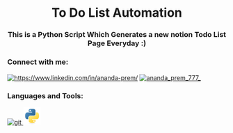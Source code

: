 <h1 align="center">To Do List Automation</h1>
<h3 align="center">This is a Python Script Which Generates a new notion Todo List Page Everyday :)</h3>

<h3 align="left">Connect with me:</h3>
<p align="left">
<a href="https://linkedin.com/in/https://www.linkedin.com/in/ananda-prem/" target="blank"><img align="center" src="https://raw.githubusercontent.com/rahuldkjain/github-profile-readme-generator/master/src/images/icons/Social/linked-in-alt.svg" alt="https://www.linkedin.com/in/ananda-prem/" height="30" width="40" /></a>
<a href="https://instagram.com/ananda_prem_777_" target="blank"><img align="center" src="https://raw.githubusercontent.com/rahuldkjain/github-profile-readme-generator/master/src/images/icons/Social/instagram.svg" alt="ananda_prem_777_" height="30" width="40" /></a>

</p>

<h3 align="left">Languages and Tools:</h3>
<p align="left"> <a href="https://git-scm.com/" target="_blank" rel="noreferrer"> <img src="https://www.vectorlogo.zone/logos/git-scm/git-scm-icon.svg" alt="git" width="40" height="40"/> </a> <a href="https://www.python.org" target="_blank" rel="noreferrer"> <img src="https://raw.githubusercontent.com/devicons/devicon/master/icons/python/python-original.svg" alt="python" width="40" height="40"/> </a> </p>
